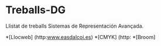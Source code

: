 # Treballs-DG
Llistat de treballs Sistemas de Representación Avançada.

*[Llocweb] (http:www.easdalcoi.es)
*[CMYK] (http:
*[Broom] 
